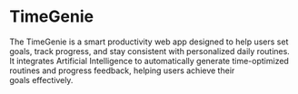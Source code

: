 # TimeGenie
The TimeGenie is a smart productivity web app designed to help users set goals, track progress, and stay consistent with personalized daily routines. It integrates Artificial Intelligence to automatically generate time-optimized routines and progress feedback, helping users achieve their goals effectively.
